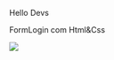 Hello Devs

FormLogin com Html&Css

  <div class aling="center">
    <img src=" https://github.com/eusamuelvieira/FormLogin/issues/1#issue-1143278513 "/>
  </div>
  


  
